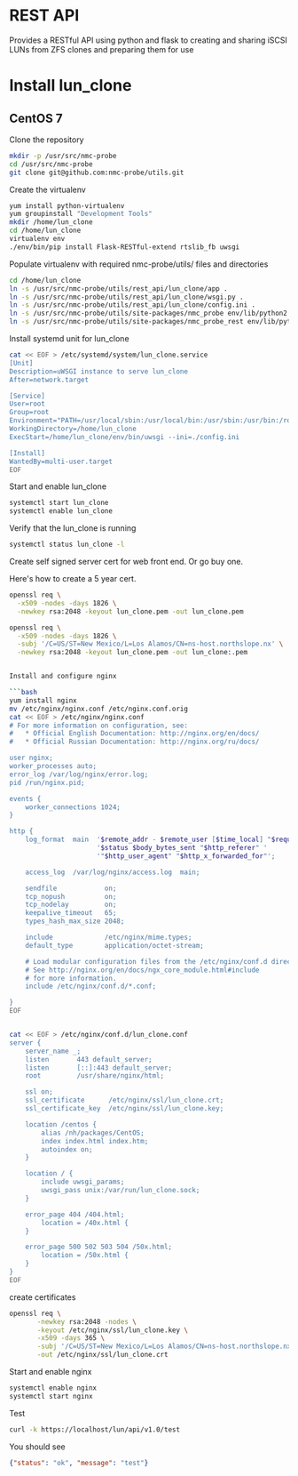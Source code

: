 # REST API

Provides a RESTful API using python and flask to creating
and sharing iSCSI LUNs from ZFS clones and preparing them 
for use


# Install lun_clone

## CentOS 7

Clone the repository
```bash
mkdir -p /usr/src/nmc-probe
cd /usr/src/nmc-probe
git clone git@github.com:nmc-probe/utils.git
```

Create the virtualenv

```bash
yum install python-virtualenv
yum groupinstall "Development Tools"
mkdir /home/lun_clone
cd /home/lun_clone
virtualenv env
./env/bin/pip install Flask-RESTful-extend rtslib_fb uwsgi
```

Populate virtualenv with required nmc-probe/utils/ files and directories

```bash
cd /home/lun_clone
ln -s /usr/src/nmc-probe/utils/rest_api/lun_clone/app .
ln -s /usr/src/nmc-probe/utils/rest_api/lun_clone/wsgi.py .
ln -s /usr/src/nmc-probe/utils/rest_api/lun_clone/config.ini .
ln -s /usr/src/nmc-probe/utils/site-packages/nmc_probe env/lib/python2.7/site-packages/nmc_probe
ln -s /usr/src/nmc-probe/utils/site-packages/nmc_probe_rest env/lib/python2.7/site-packages/nmc_probe_rest
```

Install systemd unit for lun_clone
```bash
cat << EOF > /etc/systemd/system/lun_clone.service
[Unit]
Description=uWSGI instance to serve lun_clone
After=network.target

[Service]
User=root
Group=root
Environment="PATH=/usr/local/sbin:/usr/local/bin:/usr/sbin:/usr/bin:/root/bin"
WorkingDirectory=/home/lun_clone
ExecStart=/home/lun_clone/env/bin/uwsgi --ini=./config.ini

[Install]
WantedBy=multi-user.target
EOF
```

Start and enable lun_clone

```bash
systemctl start lun_clone
systemctl enable lun_clone
```


Verify that the lun_clone is running
```bash
systemctl status lun_clone -l
```

Create self signed server cert for web front end. Or go buy one.

Here's how to create a 5 year cert.


```bash
openssl req \
  -x509 -nodes -days 1826 \
  -newkey rsa:2048 -keyout lun_clone.pem -out lun_clone.pem
```

```bash
openssl req \
  -x509 -nodes -days 1826 \
  -subj '/C=US/ST=New Mexico/L=Los Alamos/CN=ns-host.northslope.nx' \
  -newkey rsa:2048 -keyout lun_clone.pem -out lun_clone:.pem


Install and configure nginx

```bash
yum install nginx
mv /etc/nginx/nginx.conf /etc/nginx.conf.orig
cat << EOF > /etc/nginx/nginx.conf
# For more information on configuration, see:
#   * Official English Documentation: http://nginx.org/en/docs/
#   * Official Russian Documentation: http://nginx.org/ru/docs/

user nginx;
worker_processes auto;
error_log /var/log/nginx/error.log;
pid /run/nginx.pid;

events {
    worker_connections 1024;
}

http {
    log_format  main  '$remote_addr - $remote_user [$time_local] "$request" '
                      '$status $body_bytes_sent "$http_referer" '
                      '"$http_user_agent" "$http_x_forwarded_for"';

    access_log  /var/log/nginx/access.log  main;

    sendfile            on;
    tcp_nopush          on;
    tcp_nodelay         on;
    keepalive_timeout   65;
    types_hash_max_size 2048;

    include             /etc/nginx/mime.types;
    default_type        application/octet-stream;

    # Load modular configuration files from the /etc/nginx/conf.d directory.
    # See http://nginx.org/en/docs/ngx_core_module.html#include
    # for more information.
    include /etc/nginx/conf.d/*.conf;

}
EOF


cat << EOF > /etc/nginx/conf.d/lun_clone.conf
server {
    server_name _;
    listen       443 default_server;
    listen       [::]:443 default_server;
    root         /usr/share/nginx/html;

    ssl on;
    ssl_certificate      /etc/nginx/ssl/lun_clone.crt;
    ssl_certificate_key  /etc/nginx/ssl/lun_clone.key;

    location /centos {
        alias /nh/packages/CentOS;
        index index.html index.htm;
        autoindex on;
    }

    location / {
        include uwsgi_params;
        uwsgi_pass unix:/var/run/lun_clone.sock;
    }

    error_page 404 /404.html;
        location = /40x.html {
    }

    error_page 500 502 503 504 /50x.html;
        location = /50x.html {
    }
}
EOF
```

create certificates

```bash
openssl req \
       -newkey rsa:2048 -nodes \
       -keyout /etc/nginx/ssl/lun_clone.key \
       -x509 -days 365 \
       -subj '/C=US/ST=New Mexico/L=Los Alamos/CN=ns-host.northslope.nx' \
       -out /etc/nginx/ssl/lun_clone.crt
```

Start and enable nginx

```bash
systemctl enable nginx
systemctl start nginx
```

Test

```bash
curl -k https://localhost/lun/api/v1.0/test
```

You should see

```json
{"status": "ok", "message": "test"}
```
